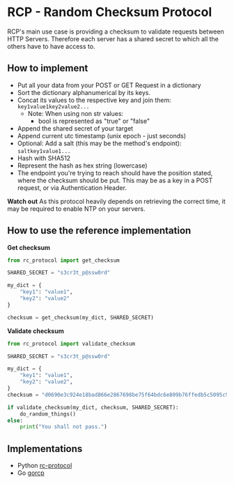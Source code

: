 # RCP - Random Checksum Protocol

RCP's main use case is providing a checksum to validate requests between HTTP Servers. Therefore each server has a shared secret to which all the others have to have access to.

## How to implement
- Put all your data from your POST or GET Request in a dictionary 
- Sort the dictionary alphanumerical by its keys.
- Concat its values to the respective key and join them: `key1value1key2value2...`
  - Note: When using non str values:
    - bool is represented as "true" or "false"
- Append the shared secret of your target
- Append current utc timestamp (unix epoch - just seconds)
- Optional: Add a salt (this may be the method's endpoint): `saltkey1value1...`
- Hash with SHA512
- Represent the hash as hex string (lowercase)
- The endpoint you're trying to reach should have the position stated, where the checksum should be put. 
This may be as a key in a POST request, or via Authentication Header.


**Watch out**
As this protocol heavily depends on retrieving the correct time, it may be required to enable NTP on your servers.

## How to use the reference implementation

**Get checksum**

```python
from rc_protocol import get_checksum

SHARED_SECRET = "s3cr3t_p@ssw0rd"

my_dict = {
    "key1": "value1",
    "key2": "value2"
}

checksum = get_checksum(my_dict, SHARED_SECRET)
```

**Validate checksum**

```python
from rc_protocol import validate_checksum

SHARED_SECRET = "s3cr3t_p@ssw0rd"

my_dict = {
    "key1": "value1",
    "key2": "value2",
}
checksum = "d0690e3c924e18bad866e2867698be75f64bdc6e809b76ffedb5c5095c9fbe15d36636b2df1fc47d2a3f348aea272ffc2fed4dc8ee08e0d13631ef646e1648c4"

if validate_checksum(my_dict, checksum, SHARED_SECRET):
    do_random_things()
else:
    print("You shall not pass.")
```

## Implementations
- Python [rc-protocol](https://pypi.org/project/rc-protocol/)
- Go [gorcp](https://github.com/myOmikron/gorcp)

